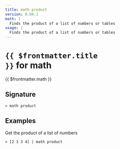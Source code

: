 ```yaml
---
title: math product
version: 0.69.1
math: |
  Finds the product of a list of numbers or tables
usage: |
  Finds the product of a list of numbers or tables
---
```


# <code>{{ $frontmatter.title }}</code> for math

<div style='white-space: pre-wrap;margin-top: 10px'>{{ $frontmatter.math }}</div>

## Signature

```> math product ```

## Examples

Get the product of a list of numbers
```shell
> [2 3 3 4] | math product
```
